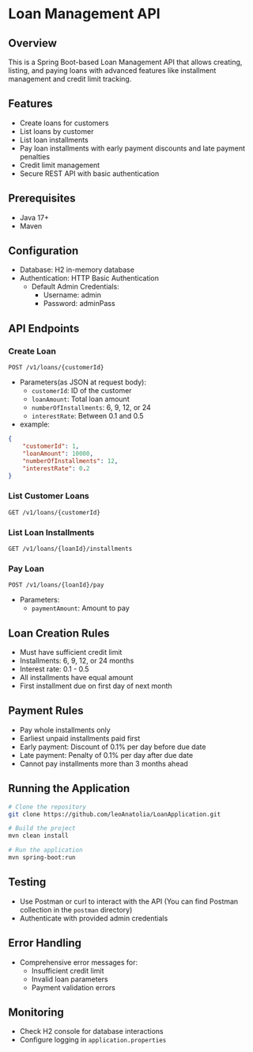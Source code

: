 
# Loan Management API

## Overview
This is a Spring Boot-based Loan Management API that allows creating, listing, and paying loans with advanced features like installment management and credit limit tracking.

## Features
- Create loans for customers
- List loans by customer
- List loan installments
- Pay loan installments with early payment discounts and late payment penalties
- Credit limit management
- Secure REST API with basic authentication

## Prerequisites
- Java 17+
- Maven

## Configuration
- Database: H2 in-memory database
- Authentication: HTTP Basic Authentication
    - Default Admin Credentials:
        - Username: admin
        - Password: adminPass

## API Endpoints

### Create Loan
`POST /v1/loans/{customerId}`
- Parameters(as JSON at request body):
    - `customerId`: ID of the customer
    - `loanAmount`: Total loan amount
    - `numberOfInstallments`: 6, 9, 12, or 24
    - `interestRate`: Between 0.1 and 0.5
- example:
```json
{
    "customerId": 1,
    "loanAmount": 10000,
    "numberOfInstallments": 12,
    "interestRate": 0.2
}
```

### List Customer Loans
`GET /v1/loans/{customerId}`

### List Loan Installments
`GET /v1/loans/{loanId}/installments`

### Pay Loan
`POST /v1/loans/{loanId}/pay`
- Parameters:
    - `paymentAmount`: Amount to pay

## Loan Creation Rules
- Must have sufficient credit limit
- Installments: 6, 9, 12, or 24 months
- Interest rate: 0.1 - 0.5
- All installments have equal amount
- First installment due on first day of next month

## Payment Rules
- Pay whole installments only
- Earliest unpaid installments paid first
- Early payment: Discount of 0.1% per day before due date
- Late payment: Penalty of 0.1% per day after due date
- Cannot pay installments more than 3 months ahead

## Running the Application
```bash
# Clone the repository
git clone https://github.com/leoAnatolia/LoanApplication.git

# Build the project
mvn clean install

# Run the application
mvn spring-boot:run
```

## Testing
- Use Postman or curl to interact with the API
  (You can find Postman collection in the `postman` directory)
- Authenticate with provided admin credentials

## Error Handling
- Comprehensive error messages for:
    - Insufficient credit limit
    - Invalid loan parameters
    - Payment validation errors

## Monitoring
- Check H2 console for database interactions
- Configure logging in `application.properties`
